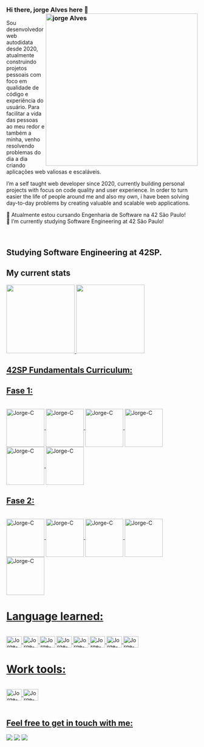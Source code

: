 ### Hi there, jorge Alves here 👋<img src="https://raw.githubusercontent.com/MicaelliMedeiros/micaellimedeiros/master/image/computer-illustration.png" min-width="400px" max-width="400px" width="400px" align="right" alt="jorge Alves">

Sou desenvolvedor web autodidata desde 2020, atualmente construindo projetos pessoais com foco em qualidade de código e experiência do usuário.  Para facilitar a vida das pessoas ao meu redor e também a minha, venho resolvendo problemas do dia a dia criando aplicações web valiosas e escaláveis.

I’m a self taught web developer since 2020, currently building personal projects with focus on code quality and user experience. In order to turn easier the life of people around me and also my own, i have been solving day-to-day problems by creating valuable and scalable web applications.

:rocket: Atualmente estou cursando Engenharia de Software na 42 São Paulo! <br />
:rocket: I’m currently studying Software Engineering at 42 São Paulo! 

<br>

## Studying Software Engineering at 42SP.

## My current stats

<div>
  <a href="https://github.com/jorgeedualves">
  <img height="180em" src="https://github-readme-stats.vercel.app/api?username=jorgeedualves&show_icons=true&theme=dracula&include_all_commits=true&count_private=true"/>
  <img height="180em" src="https://github-readme-stats.vercel.app/api/top-langs/?username=jorgeedualves&layout=compact&langs_count=16&theme=dracula"/>
  <br>
</div>

## 42SP Fundamentals Curriculum:
  
## Fase 1:

<div style="display: inline_block"><br>
   
  <img align="center" alt="Jorge-C" height="100" width="100" src="https://game.42sp.org.br/static/assets/achievements/libftm.png" />
  <img align="center" alt="Jorge-C" height="100" width="100" src="https://game.42sp.org.br/static/assets/achievements/get_next_linem.png" />
  <img align="center" alt="Jorge-C" height="100" width="100" src="https://game.42sp.org.br/static/assets/achievements/ft_printfm.png" />
  <img align="center" alt="Jorge-C" height="100" width="100" src="https://game.42sp.org.br/static/assets/achievements/born2beroote.png" />
  <img align="center" alt="Jorge-C" height="100" width="100" src="https://game.42sp.org.br/static/assets/achievements/so_longm.png" />
  <img align="center" alt="Jorge-C" height="100" width="100" src="https://game.42sp.org.br/static/assets/achievements/minitalkm.png" />
</div>

  ## Fase 2:
  
<div style="display: inline_block"><br>
 
  <img align="center" alt="Jorge-C" height="100" width="100" src="https://game.42sp.org.br/static/assets/achievements/push_swape.png" />
  <img align="center" alt="Jorge-C" height="100" width="100" src="https://game.42sp.org.br/static/assets/achievements/minishelle.png" />
  <img align="center" alt="Jorge-C" height="100" width="100" src="https://game.42sp.org.br/static/assets/achievements/philosopherse.png" />
  <img align="center" alt="Jorge-C" height="100" width="100" src="https://game.42sp.org.br/static/assets/achievements/netpracticee.png" />
  <img align="center" alt="Jorge-C" height="100" width="100" src="https://game.42sp.org.br/static/assets/achievements/cub3dm.png" /><br>
  
</div> 

# Language learned:

<div style="display: inline_block"><br>
  
  <img align="center" alt="Jorge-C" height="30" width="40" src="https://cdn.jsdelivr.net/gh/devicons/devicon/icons/bash/bash-original.svg" />
  <img align="center" alt="Jorge-C" height="30" width="40" src="https://cdn.jsdelivr.net/gh/devicons/devicon/icons/c/c-original.svg" />
  <img align="center" alt="Jorge-C" height="30" width="40" src="https://cdn.jsdelivr.net/gh/devicons/devicon/icons/cplusplus/cplusplus-original.svg" />
  <img align="center" alt="Jorge-C" height="30" width="40" src="https://cdn.jsdelivr.net/gh/devicons/devicon/icons/javascript/javascript-original.svg" />
  <img align="center" alt="Jorge-C" height="30" width="40" src="https://cdn.jsdelivr.net/gh/devicons/devicon/icons/html5/html5-original.svg" />
  <img align="center" alt="Jorge-C" height="30" width="40" src="https://cdn.jsdelivr.net/gh/devicons/devicon/icons/css3/css3-original.svg" />
  <img align="center" alt="Jorge-C" height="30" width="40" src="https://cdn.jsdelivr.net/gh/devicons/devicon/icons/git/git-original.svg" />
  <img align="center" alt="Jorge-C" height="30" width="40" src="https://cdn.jsdelivr.net/gh/devicons/devicon/icons/python/python-original.svg" />
  


</div>
  
  # Work tools:

<div style="display: inline_block"><br>
  
  <img  align="center" alt="Jorge-C" height="30" width="40" src="https://cdn.jsdelivr.net/gh/devicons/devicon/icons/vscode/vscode-original.svg" />
  <img  align="center" alt="Jorge-C" height="30" width="40" src="https://cdn.jsdelivr.net/gh/devicons/devicon/icons/linux/linux-original.svg" />
  
</div>
<br>
  
## Feel free to get in touch with me:
 <div>
  <a href="https://instagram.com/devjota" target="_blank"><img src="https://img.shields.io/badge/-Instagram-%23E4405F?style=for-the-badge&logo=instagram&logoColor=white" target="_blank"></a>
  <a href = "mailto:jorgeedualves84@gmail.com"><img src="https://img.shields.io/badge/-Gmail-%23333?style=for-the-badge&logo=gmail&logoColor=white" target="_blank"></a>
  <a href="https://www.linkedin.com/in/jorge-eduardo-alves-094b4331/" target="_blank"><img src="https://img.shields.io/badge/-LinkedIn-%230077B5?style=for-the-badge&logo=linkedin&logoColor=white" target="_blank"></a> 
</div>
